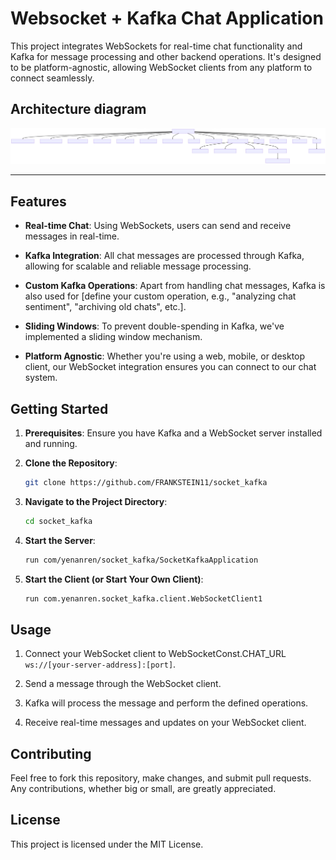 # Websocket + Kafka Chat Application

This project integrates WebSockets for real-time chat functionality and Kafka for message processing and other backend operations. It's designed to be platform-agnostic, allowing WebSocket clients from any platform to connect seamlessly.



## Architecture diagram

![d-tbtJbQkQ](./resource/d-tbtJbQkQ.svg)



---



## Features

- **Real-time Chat**: Using WebSockets, users can send and receive messages in real-time.
  
- **Kafka Integration**: All chat messages are processed through Kafka, allowing for scalable and reliable message processing.
  
- **Custom Kafka Operations**: Apart from handling chat messages, Kafka is also used for [define your custom operation, e.g., "analyzing chat sentiment", "archiving old chats", etc.].
  
- **Sliding Windows**: To prevent double-spending in Kafka, we've implemented a sliding window mechanism.
  
- **Platform Agnostic**: Whether you're using a web, mobile, or desktop client, our WebSocket integration ensures you can connect to our chat system.

## Getting Started

1. **Prerequisites**: Ensure you have Kafka and a WebSocket server installed and running.

2. **Clone the Repository**:
   ```bash
   git clone https://github.com/FRANKSTEIN11/socket_kafka
   ```

3. **Navigate to the Project Directory**:
   ```bash
   cd socket_kafka
   ```

4. **Start the Server**:
   
   ```bash
   run com/yenanren/socket_kafka/SocketKafkaApplication
   ```
   
5. **Start the Client (or Start Your Own Client)**:
   
   ```bash
   run com.yenanren.socket_kafka.client.WebSocketClient1
   ```

## Usage

1. Connect your WebSocket client to WebSocketConst.CHAT_URL `ws://[your-server-address]:[port]`.

2. Send a message through the WebSocket client.

3. Kafka will process the message and perform the defined operations.

4. Receive real-time messages and updates on your WebSocket client.

## Contributing

Feel free to fork this repository, make changes, and submit pull requests. Any contributions, whether big or small, are greatly appreciated.

## License

This project is licensed under the MIT License.
